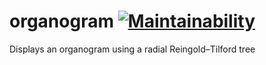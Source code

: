 # organogram [![Maintainability](https://api.codeclimate.com/v1/badges/cac7483270e9fae75e17/maintainability)](https://codeclimate.com/github/timgentry/organogram/maintainability)
Displays an organogram using a radial Reingold–Tilford tree
